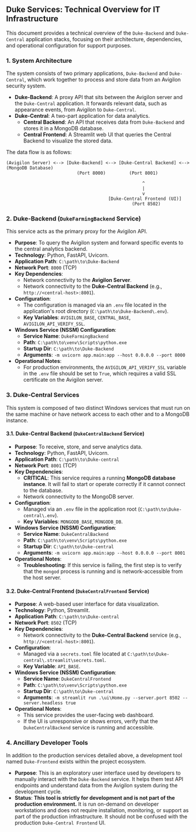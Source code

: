 ## Duke Services: Technical Overview for IT Infrastructure

This document provides a technical overview of the `Duke-Backend` and `Duke-Central` application stacks, focusing on their architecture, dependencies, and operational configuration for support purposes.

### 1. System Architecture

The system consists of two primary applications, `Duke-Backend` and `Duke-Central`, which work together to process and store data from an Avigilon security system.

*   **Duke-Backend**: A proxy API that sits between the Avigilon server and the `Duke-Central` application. It forwards relevant data, such as appearance events, from Avigilon to `Duke-Central`.
*   **Duke-Central**: A two-part application for data analytics.
    *   **Central Backend**: An API that receives data from `Duke-Backend` and stores it in a MongoDB database.
    *   **Central Frontend**: A Streamlit web UI that queries the Central Backend to visualize the stored data.

The data flow is as follows:

```
(Avigilon Server) <--> [Duke-Backend] <--> [Duke-Central Backend] <--> (MongoDB Database)
                           (Port 8000)         (Port 8001)

                                                    ^
                                                    |
                                                    v
                                       [Duke-Central Frontend (UI)]
                                                (Port 8502)
```

### 2. Duke-Backend (`DukeFarmingBackend` Service)

This service acts as the primary proxy for the Avigilon API.

*   **Purpose**: To query the Avigilon system and forward specific events to the central analytics backend.
*   **Technology**: Python, FastAPI, Uvicorn.
*   **Application Path**: `C:\path\to\Duke-Backend`
*   **Network Port**: `8000` (TCP)
*   **Key Dependencies**:
    *   Network connectivity to the **Avigilon Server**.
    *   Network connectivity to the **Duke-Central Backend** (e.g., `http://<central-host>:8001`).
*   **Configuration**:
    *   The configuration is managed via an `.env` file located in the application's root directory (`C:\path\to\Duke-Backend\.env`).
    *   **Key Variables**: `AVIGILON_BASE`, `CENTRAL_BASE`, `AVIGILON_API_VERIFY_SSL`.
*   **Windows Service (NSSM) Configuration**:
    *   **Service Name**: `DukeFarmingBackend`
    *   **Path**: `C:\path\to\venv\Scripts\python.exe`
    *   **Startup Dir**: `C:\path\to\Duke-Backend`
    *   **Arguments**: `-m uvicorn app.main:app --host 0.0.0.0 --port 8000`
*   **Operational Notes**:
    *   For production environments, the `AVIGILON_API_VERIFY_SSL` variable in the `.env` file should be set to `True`, which requires a valid SSL certificate on the Avigilon server.

### 3. Duke-Central Services

This system is composed of two distinct Windows services that must run on the same machine or have network access to each other and to a MongoDB instance.

#### 3.1. Duke-Central Backend (`DukeCentralBackend` Service)

*   **Purpose**: To receive, store, and serve analytics data.
*   **Technology**: Python, FastAPI, Uvicorn.
*   **Application Path**: `C:\path\to\Duke-central`
*   **Network Port**: `8001` (TCP)
*   **Key Dependencies**:
    *   **CRITICAL**: This service requires a running **MongoDB database instance**. It will fail to start or operate correctly if it cannot connect to the database.
    *   Network connectivity to the MongoDB server.
*   **Configuration**:
    *   Managed via an `.env` file in the application root (`C:\path\to\Duke-central\.env`).
    *   **Key Variables**: `MONGODB_BASE`, `MONGODB_DB`.
*   **Windows Service (NSSM) Configuration**:
    *   **Service Name**: `DukeCentralBackend`
    *   **Path**: `C:\path\to\venv\Scripts\python.exe`
    *   **Startup Dir**: `C:\path\to\Duke-central`
    *   **Arguments**: `-m uvicorn app.main:app --host 0.0.0.0 --port 8001`
*   **Operational Notes**:
    *   **Troubleshooting**: If this service is failing, the first step is to verify that the `mongod` process is running and is network-accessible from the host server.

#### 3.2. Duke-Central Frontend (`DukeCentralFrontend` Service)

*   **Purpose**: A web-based user interface for data visualization.
*   **Technology**: Python, Streamlit.
*   **Application Path**: `C:\path\to\Duke-central`
*   **Network Port**: `8502` (TCP)
*   **Key Dependencies**:
    *   Network connectivity to the **Duke-Central Backend** service (e.g., `http://<central-host>:8001`).
*   **Configuration**:
    *   Managed via a `secrets.toml` file located at `C:\path\to\Duke-central\.streamlit\secrets.toml`.
    *   **Key Variable**: `API_BASE`.
*   **Windows Service (NSSM) Configuration**:
    *   **Service Name**: `DukeCentralFrontend`
    *   **Path**: `C:\path\to\venv\Scripts\python.exe`
    *   **Startup Dir**: `C:\path\to\Duke-central`
    *   **Arguments**: `-m streamlit run .\ui\Home.py --server.port 8502 --server.headless true`
*   **Operational Notes**:
    *   This service provides the user-facing web dashboard.
    *   If the UI is unresponsive or shows errors, verify that the `DukeCentralBackend` service is running and accessible.

### 4. Ancillary Developer Tools

In addition to the production services detailed above, a development tool named `Duke-Frontend` exists within the project ecosystem.

*   **Purpose**: This is an exploratory user interface used by developers to manually interact with the `Duke-Backend` service. It helps them test API endpoints and understand data from the Avigilon system during the development cycle.
*   **Status**: **This tool is strictly for development and is not part of the production environment.** It is run on-demand on developer workstations and does not require installation, monitoring, or support as part of the production infrastructure. It should not be confused with the production `Duke-Central Frontend` UI. 
